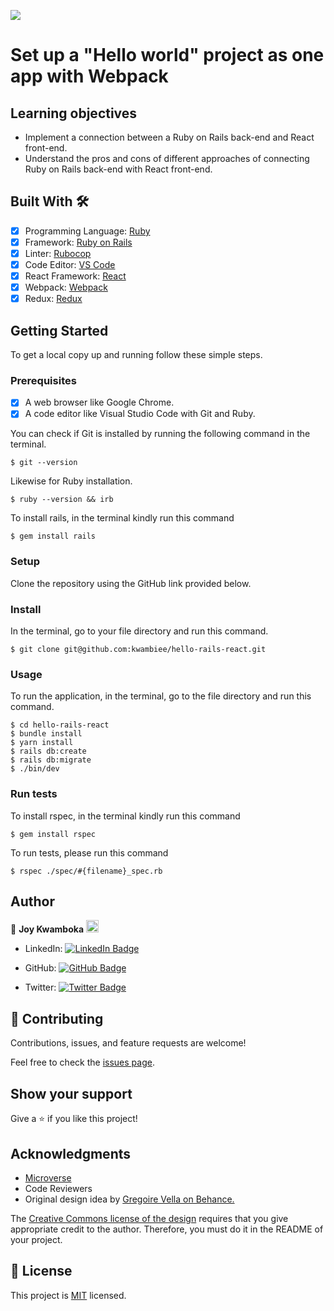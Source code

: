 ![](https://img.shields.io/badge/Microverse-blueviolet)
# Set up a "Hello world" project as one app with Webpack

## Learning objectives
- Implement a connection between a Ruby on Rails back-end and React front-end.
- Understand the pros and cons of different approaches of connecting Ruby on Rails back-end with React front-end.


## Built With 🛠️

- [x] Programming Language: [Ruby](https://www.ruby-lang.org/en/)
- [x] Framework: [Ruby on Rails](https://rubyonrails.org/)
- [x] Linter: [Rubocop](https://rubocop.org/)
- [x] Code Editor: [VS Code](https://code.visualstudio.com/)
- [x] React Framework: [React](https://reactjs.org/)
- [x] Webpack: [Webpack](https://webpack.js.org/)
- [x] Redux: [Redux](https://redux.js.org/)

## Getting Started

To get a local copy up and running follow these simple steps.

### Prerequisites

- [x] A web browser like Google Chrome.
- [x] A code editor like Visual Studio Code with Git and Ruby.

You can check if Git is installed by running the following command in the terminal.
```
$ git --version
```

Likewise for Ruby installation.
```
$ ruby --version && irb
```

To install rails, in the terminal kindly run this command
```
$ gem install rails
```

### Setup

Clone the repository using the GitHub link provided below.

### Install

In the terminal, go to your file directory and run this command.

```
$ git clone git@github.com:kwambiee/hello-rails-react.git
```

### Usage

To run the application, in the terminal, go to the file directory and run this command.

```
$ cd hello-rails-react
$ bundle install
$ yarn install
$ rails db:create
$ rails db:migrate
$ ./bin/dev
```

### Run tests

To install rspec, in the terminal kindly run this command

```
$ gem install rspec
```

To run tests, please run this command
```
$ rspec ./spec/#{filename}_spec.rb
```

## Author

👤 **Joy Kwamboka** <img src="https://emojis.slackmojis.com/emojis/images/1531849430/4246/blob-sunglasses.gif?1531849430" width="20"/>

- LinkedIn: [![LinkedIn Badge](https://img.shields.io/badge/-mavericks--db-white?logo=LinkedIn&logoColor=0A66C2&style=plastic)](https://www.linkedin.com/in/joy-kwamboka)

- GitHub: [![GitHub Badge](https://img.shields.io/badge/-mavericks--db-white?logo=GitHub&logoColor=181717&style=plastic)](https://github.com/kwambiee)

- Twitter: [![Twitter Badge](https://img.shields.io/badge/-mavericks__db-white?logo=Twitter&logoColor=1DA1F2&style=plastic)](https://twitter.com/kwambiee)

## 🤝 Contributing

Contributions, issues, and feature requests are welcome!

Feel free to check the [issues page](https://github.com/kwambiee/budget-app/issues).

## Show your support

Give a ⭐️ if you like this project!

## Acknowledgments

- [Microverse](https://www.microverse.org/)
- Code Reviewers
- Original design idea by [Gregoire Vella on Behance.](https://www.behance.net/gregoirevella)

The [Creative Commons license of the design](https://creativecommons.org/licenses/by-nc/4.0/) requires that you give appropriate credit to the author. Therefore, you must do it in the README of your project.

## 📝 License

This project is [MIT](./MIT.md) licensed.
